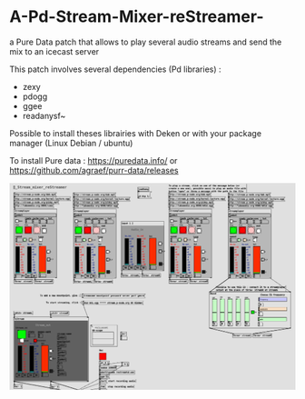 # A-Pd-Stream-Mixer-reStreamer-
a Pure Data patch that allows to play several audio streams and send the mix to an icecast server

This patch involves several dependencies (Pd libraries) :

  * zexy
  * pdogg
  * ggee
  * readanysf~
  
Possible to install theses librairies with Deken or with your package manager (Linux Debian / ubuntu)

To install Pure data : https://puredata.info/ or https://github.com/agraef/purr-data/releases

![alt text](A_Stream_Restream_Pd-patch.png "Pd Screenshot")
